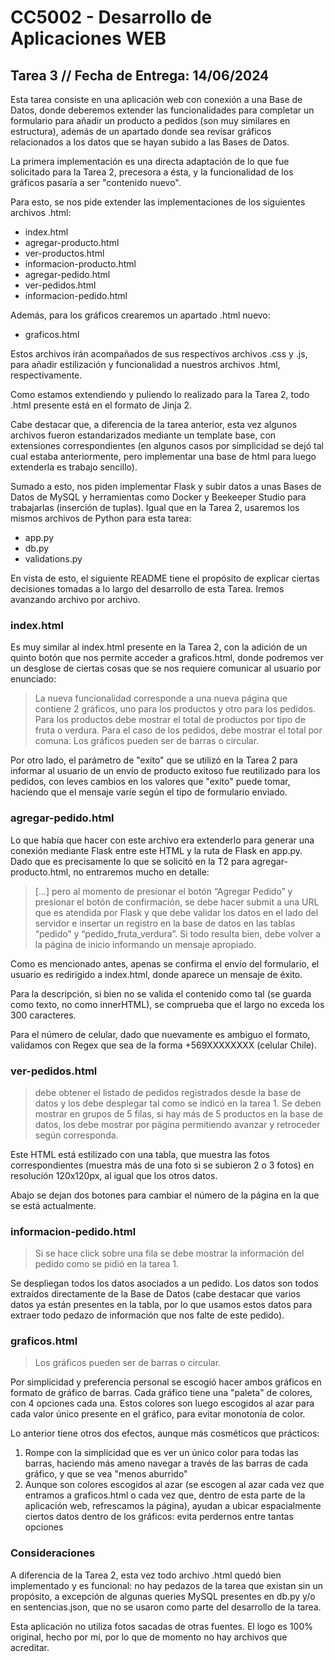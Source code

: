 # CC5002 - Desarrollo de Aplicaciones WEB
## Tarea 3 // Fecha de Entrega: 14/06/2024

Esta tarea consiste en una aplicación web con conexión a una Base de Datos, donde deberemos extender las funcionalidades para completar un formulario para añadir un producto a pedidos (son muy similares en estructura), además de un apartado donde sea revisar gráficos relacionados a los datos que se hayan subido a las Bases de Datos.

La primera implementación es una directa adaptación de lo que fue solicitado para la Tarea 2, precesora a ésta, y la funcionalidad de los gráficos pasaría a ser "contenido nuevo".

Para esto, se nos pide extender las implementaciones de los siguientes archivos .html:

* index.html
* agregar-producto.html
* ver-productos.html 
* informacion-producto.html
* agregar-pedido.html
* ver-pedidos.html
* informacion-pedido.html

Además, para los gráficos crearemos un apartado .html nuevo:

* graficos.html

Estos archivos irán acompañados de sus respectivos archivos .css y .js, para añadir estilización y funcionalidad a nuestros archivos .html, respectivamente.

Como estamos extendiendo y puliendo lo realizado para la Tarea 2, todo .html presente está en el formato de Jinja 2.

Cabe destacar que, a diferencia de la tarea anterior, esta vez algunos archivos fueron estandarizados mediante un template base, con extensiones correspondientes (en algunos casos por simplicidad se dejó tal cual estaba anteriormente, pero implementar una base de html para luego extenderla es trabajo sencillo).

Sumado a esto, nos piden implementar Flask y subir datos a unas Bases de Datos de MySQL y herramientas como Docker y Beekeeper Studio para trabajarlas (inserción de tuplas). Igual que en la Tarea 2, usaremos los mismos archivos de Python para esta tarea:

* app.py
* db.py
* validations.py

En vista de esto, el siguiente README tiene el propósito de explicar ciertas decisiones tomadas a lo largo del desarrollo de esta Tarea. Iremos avanzando archivo por archivo.

### index.html

Es muy similar al index.html presente en la Tarea 2, con la adición de un quinto botón que nos permite acceder a graficos.html, donde podremos ver un desglose de ciertas cosas que se nos requiere comunicar al usuario por enunciado:

> La nueva funcionalidad corresponde a una nueva página que contiene 2 gráficos, uno para los productos y otro para los pedidos. Para los productos debe mostrar el total de productos por tipo de fruta o verdura. Para el caso de los pedidos, debe mostrar el total por comuna. Los gráficos pueden ser de barras o circular.

Por otro lado, el parámetro de "exito" que se utilizó en la Tarea 2 para informar al usuario de un envío de producto exitoso fue reutilizado para los pedidos, con leves cambios en los valores que "exito" puede tomar, haciendo que el mensaje varíe según el tipo de formulario enviado.

### agregar-pedido.html

Lo que había que hacer con este archivo era extenderlo para generar una conexión mediante Flask entre este HTML y la ruta de Flask en app.py. Dado que es precisamente lo que se solicitó en la T2 para agregar-producto.html, no entraremos mucho en detalle:

> [...] pero al momento de presionar el botón “Agregar Pedido” y presionar el botón de confirmación, se debe hacer submit a una URL que es atendida por Flask y que debe validar los datos en el lado del servidor e insertar un registro en la base de datos en las tablas “pedido” y “pedido_fruta_verdura”. Si todo resulta bien, debe volver a la página de inicio informando un mensaje apropiado.

Como es mencionado antes, apenas se confirma el envío del formulario, el usuario es redirigido a index.html, donde aparece un mensaje de éxito.

Para la descripción, si bien no se valida el contenido como tal (se guarda como texto, no como innerHTML), se comprueba que el largo no exceda los 300 caracteres.

Para el número de celular, dado que nuevamente es ambiguo el formato, validamos con Regex que sea de la forma +569XXXXXXXX (celular Chile).

### ver-pedidos.html

> debe obtener el listado de pedidos registrados desde la base de datos y los debe desplegar tal como se indicó en la tarea 1. Se deben mostrar en grupos de 5 filas, si hay más de 5 productos en la base de datos, los debe mostrar por página permitiendo avanzar y retroceder según corresponda.

Este HTML está estilizado con una tabla, que muestra las fotos correspondientes (muestra más de una foto si se subieron 2 o 3 fotos) en resolución 120x120px, al igual que los otros datos.

Abajo se dejan dos botones para cambiar el número de la página en la que se está actualmente.

### informacion-pedido.html

>  Si se hace click sobre una fila se debe mostrar la información del pedido como se pidió en la tarea 1.

Se despliegan todos los datos asociados a un pedido. Los datos son todos extraídos directamente de la Base de Datos (cabe destacar que varios datos ya están presentes en la tabla, por lo que usamos estos datos para extraer todo pedazo de información que nos falte de este pedido).

### graficos.html

>  Los gráficos pueden ser de barras o circular. 

Por simplicidad y preferencia personal se escogió hacer ambos gráficos en formato de gráfico de barras. Cada gráfico tiene una "paleta" de colores, con 4 opciones cada una. Estos colores son luego escogidos al azar para cada valor único presente en el gráfico, para evitar monotonía de color.

Lo anterior tiene otros dos efectos, aunque más cosméticos que prácticos:

1. Rompe con la simplicidad que es ver un único color para todas las barras, haciendo más ameno navegar a través de las barras de cada gráfico, y que se vea "menos aburrido"
2. Aunque son colores escogidos al azar (se escogen al azar cada vez que entramos a graficos.html o cada vez que, dentro de esta parte de la aplicación web, refrescamos la página), ayudan a ubicar espacialmente ciertos datos dentro de los gráficos: evita perdernos entre tantas opciones

### Consideraciones

A diferencia de la Tarea 2, esta vez todo archivo .html quedó bien implementado y es funcional: no hay pedazos de la tarea que existan sin un propósito, a excepción de algunas queries MySQL presentes en db.py y/o en sentencias.json, que no se usaron como parte del desarrollo de la tarea.

Esta aplicación no utiliza fotos sacadas de otras fuentes. El logo es 100% original, hecho por mí, por lo que de momento no hay archivos que acreditar.